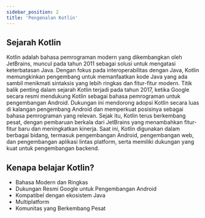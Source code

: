 ```yaml
---
sidebar_position: 2
title: 'Pengenalan Kotlin'
---
```


## Sejarah Kotlin

Kotlin adalah bahasa pemrograman modern yang dikembangkan oleh JetBrains, muncul pada tahun 2011 sebagai solusi untuk mengatasi keterbatasan Java. Dengan fokus pada interoperabilitas dengan Java, Kotlin memungkinkan pengembang untuk memanfaatkan kode Java yang ada sambil menikmati sintaksis yang lebih ringkas dan fitur-fitur modern. Titik balik penting dalam sejarah Kotlin terjadi pada tahun 2017, ketika Google secara resmi mendukung Kotlin sebagai bahasa pemrograman untuk pengembangan Android. Dukungan ini mendorong adopsi Kotlin secara luas di kalangan pengembang Android dan memperkuat posisinya sebagai bahasa pemrograman yang relevan. Sejak itu, Kotlin terus berkembang pesat, dengan pembaruan berkala dari JetBrains yang menambahkan fitur-fitur baru dan meningkatkan kinerja. Saat ini, Kotlin digunakan dalam berbagai bidang, termasuk pengembangan Android, pengembangan web, dan pengembangan aplikasi lintas platform, serta memiliki dukungan yang kuat untuk pengembangan backend.

## Kenapa belajar Kotlin?

* Bahasa Modern dan Ringkas
* Dukungan Resmi Google untuk Pengembangan Android
* Kompatibel dengan ekosistem Java
* Multiplatform
* Komunitas yang Berkembang Pesat

